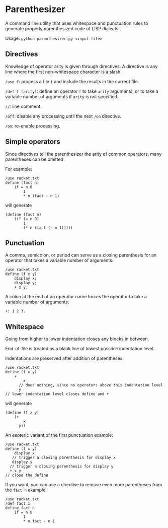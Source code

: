 # Parenthesizer

A command line utility that uses whitespace and punctuation rules to generate properly parenthesized code of LISP dialects.

Usage: `python parenthesizer.py <input file>`

## Directives

Knowledge of operator arity is given through directives. A directive is any line where the first non-whitespace character is a slash.

`/use f`: process a file `f` and include the results in the current file.

`/def f [arity]`: define an operator `f` to take `arity` arguments, or to take a variable number of arguments if `arity` is not specified.

`//`: line comment.

`/off`: disable any processing until the next `/on` directive.

`/on`: re-enable processing.

## Simple operators

Since directives tell the parenthesizer the arity of common operators, many parentheses can be omitted.

For example:
```racket
/use racket.txt
define (fact n)
    if = n 0
        1
        * n (fact - n 1)
```
will generate
```racket
(define (fact n)
    (if (= n 0)
        1
        (* n (fact (- n 1)))))
```

## Punctuation

A comma, semicolon, or period can serve as a closing parenthesis for an operator that takes a variable number of arguments:

```racket
/use racket.txt
define (f x y) 
    display x;
    display y;
    + x y.
```

A colon at the end of an operator name forces the operator to take a variable number of arguments:

```
+: 1 2 3.
```

## Whitespace

Going from higher to lower indentation closes any blocks in between.

End-of-file is treated as a blank line of lowest possible indentation level.

Indentations are preserved after addition of parentheses.

```racket
/use racket.txt
define (f x y)
    +
        x
      // does nothing, since no operators above this indentation level
      y
// lower indentation level closes define and + 
```
will generate
```racket
(define (f x y)
    (+
        x
      y))
```

An esoteric variant of the first punctuation example:

```racket
/use racket.txt
define (f x y)
    display x
   // trigger a closing parenthesis for display x
   display y
  // trigger a closing parenthesis for display y
  + x y
// close the define
```

If you want, you can use a directive to remove even more parentheses from the `fact n` example:
```racket
/use racket.txt
/def fact 1
define fact n
    if = n 0
        1
        * n fact - n 1
```
